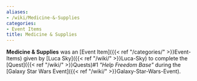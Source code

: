 ```yaml
---
aliases:
- /wiki/Medicine-&-Supplies
categories:
- Event Items
title: Medicine & Supplies
---
```


**Medicine & Supplies** was an [Event Item]({{< ref "/categories/" >}}Event-Items) given by [Luca Sky]({{< ref "/wiki/" >}}Luca-Sky) to complete the [Quest]({{< ref "/wiki/" >}}Quests)#1 _"Help Freedom Base"_ during the [Galaxy Star Wars Event]({{< ref "/wiki/" >}}Galaxy-Star-Wars-Event).